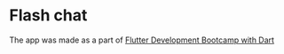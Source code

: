 # Flash chat

The app was made as a part of [Flutter Development Bootcamp with Dart](https://github.com/londonappbrewery/Flutter-Course-Resources)